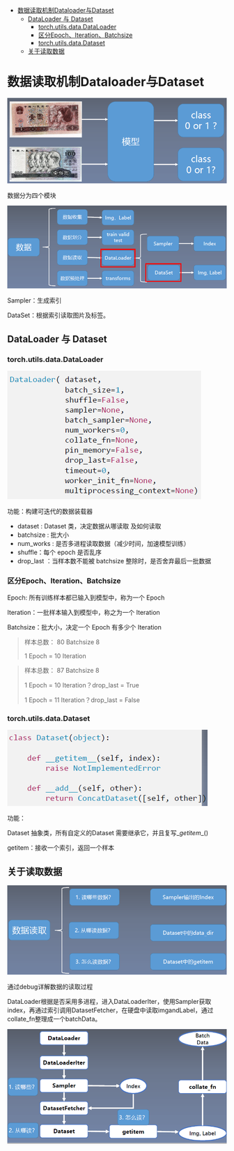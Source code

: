 - [数据读取机制Dataloader与Dataset](#数据读取机制dataloader与dataset)
  - [DataLoader 与 Dataset](#dataloader-与-dataset)
    - [torch.utils.data.DataLoader](#torchutilsdatadataloader)
    - [区分Epoch、Iteration、Batchsize](#区分epochiterationbatchsize)
    - [torch.utils.data.Dataset](#torchutilsdatadataset)
  - [关于读取数据](#关于读取数据)


# 数据读取机制Dataloader与Dataset

![](https://raw.githubusercontent.com/timerring/picgo/master/picbed/image-20221007201448681.png)

数据分为四个模块

![](https://raw.githubusercontent.com/timerring/picgo/master/picbed/image-20221007201520132.png)

Sampler：生成索引

DataSet：根据索引读取图片及标签。

## DataLoader 与 Dataset

### torch.utils.data.DataLoader

![](https://raw.githubusercontent.com/timerring/picgo/master/picbed/image-20221007201915039.png)

功能：构建可迭代的数据装载器

+ dataset : Dataset 类，决定数据从哪读取
  及如何读取
+ batchsize : 批大小
+ num_works : 是否多进程读取数据（减少时间，加速模型训练）
+ shuffle：每个 epoch 是否乱序
+ drop_last ：当样本数不能被 batchsize 整除时，是否舍弃最后一批数据

### 区分Epoch、Iteration、Batchsize

Epoch: 所有训练样本都已输入到模型中，称为一个 Epoch

Iteration：一批样本输入到模型中，称之为一个 Iteration

Batchsize：批大小，决定一个 Epoch 有多少个 Iteration

> 样本总数： 80 Batchsize 8
>
> 1 Epoch = 10 Iteration

> 样本总数： 87 Batchsize 8
>
> 1 Epoch = 10 Iteration？drop_last = True
>
> 1 Epoch = 11 Iteration？drop_last = False

### torch.utils.data.Dataset

![](https://raw.githubusercontent.com/timerring/picgo/master/picbed/image-20221007202350534.png)

功能：

Dataset 抽象类，所有自定义的Dataset 需要继承它，并且复写\__getitem__()

getitem：接收一个索引，返回一个样本

## 关于读取数据

![](https://raw.githubusercontent.com/timerring/picgo/master/picbed/image-20221007205351462.png)

通过debug详解数据的读取过程

DataLoader根据是否采用多进程，进入DataLoaderIter，使用Sampler获取index，再通过索引调用DatasetFetcher，在硬盘中读取imgandLabel，通过collate_fn整理成一个batchData。

![](https://raw.githubusercontent.com/timerring/picgo/master/picbed/image-20221007205616471.png)